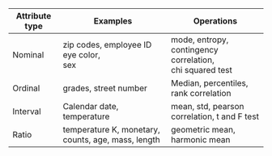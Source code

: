 | Attribute type | Examples                                           | Operations                                                      |
| -------------- | -------------------------------------------------- | --------------------------------------------------------------- |
| Nominal        | zip codes, employee ID<br>eye color, <br>sex       | mode, entropy, contingency correlation,<br>chi squared test<br> |
| Ordinal        | grades, street number                              | Median, percentiles, rank correlation                           |
| Interval       | Calendar date, temperature                         | mean, std, pearson correlation, t and F test                    |
| Ratio          | temperature K, monetary, counts, age, mass, length | geometric mean, harmonic mean                                   |
